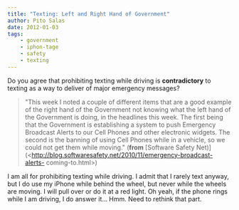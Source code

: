 ```yaml
---
title: "Texting: Left and Right Hand of Government"
author: Pito Salas
date: 2012-01-03
tags:
    - government
    - iphon-tage
    - safety
    - texting
---
```




Do you agree that prohibiting texting while driving is **contradictory** to
texting as a way to deliver of major emergency messages?

> "This week I noted a couple of different items that are a good example of
> the right hand of the Government not knowing what the left hand of the
> Government is doing, in the headlines this week. The first being that the
> Government is establishing a system to push Emergency Broadcast Alerts to
> our Cell Phones and other electronic widgets. The second is the banning of
> using Cell Phones while in a vehicle, so we could not get them while
> moving." (**from** [Software Safety
> Net)](<http://blog.softwaresafety.net/2010/11/emergency-broadcast-alerts-
> coming-to.html>)

I am all for prohibiting texting while driving. I admit that I rarely text
anyway, but I do use my iPhone while behind the wheel, but never while the
wheels are moving. I will pull over or do it at a red light. Oh yeah, if the
phone rings while I am driving, I do answer it… Hmm. Need to rethink that
part.


